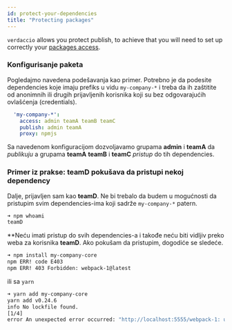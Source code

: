 ```yaml
---
id: protect-your-dependencies
title: "Protecting packages"
---
```

`verdaccio` allows you protect publish, to achieve that you will need to set up correctly your [packages access](packages).

### Konfigurisanje paketa

Pogledajmo navedena podešavanja kao primer. Potrebno je da podesite dependencies koje imaju prefiks u vidu `my-company-*` i treba da ih zaštitite od anonimnih ili drugih prijavljenih korisnika koji su bez odgovarajućih ovlašćenja (credentials).

```yaml
  'my-company-*':
    access: admin teamA teamB teamC
    publish: admin teamA
    proxy: npmjs
```

Sa navedenom konfiguracijom dozvoljavamo grupama **admin** i **teamA** da *publikuju* a grupama **teamA** **teamB** i **teamC** *pristup* do tih dependencies.

### Primer iz prakse: teamD pokušava da pristupi nekoj dependency

Dalje, prijavljen sam kao **teamD**. Ne bi trebalo da budem u mogućnosti da pristupim svim dependencies-ima koji sadrže `my-company-*` patern.

```bash
➜ npm whoami
teamD
```

**Neću imati pristup do svih dependencies-a i takođe neću biti vidljiv preko weba za korisnika **teamD**. Ako pokušam da pristupim, dogodiće se sledeće.</p> 

```bash
➜ npm install my-company-core
npm ERR! code E403
npm ERR! 403 Forbidden: webpack-1@latest
```

ili sa `yarn`

```bash
➜ yarn add my-company-core
yarn add v0.24.6
info No lockfile found.
[1/4] 
error An unexpected error occurred: "http://localhost:5555/webpack-1: unregistered users are not allowed to access package my-company-core".
```